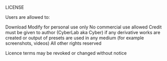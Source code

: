 LICENSE

Users are allowed to:

Download
Modify for personal use only
No commercial use allowed
Credit must be given to author (CyberLab aka Cyber) if any derivative works are created or output of presets are used in any medium (for example screenshots, videos)
All other rights reserved

Licence terms may be revoked or changed without notice
